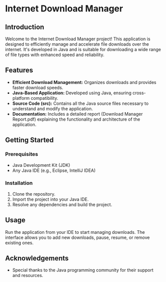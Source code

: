 # Internet Download Manager

## Introduction
Welcome to the Internet Download Manager project! This application is designed to efficiently manage and accelerate file downloads over the internet. It's developed in Java and is suitable for downloading a wide range of file types with enhanced speed and reliability.

## Features
- **Efficient Download Management:** Organizes downloads and provides faster download speeds.
- **Java-Based Application:** Developed using Java, ensuring cross-platform compatibility.
- **Source Code (src):** Contains all the Java source files necessary to understand and modify the application.
- **Documentation:** Includes a detailed report (Download Manager Report.pdf) explaining the functionality and architecture of the application.

## Getting Started
### Prerequisites
- Java Development Kit (JDK)
- Any Java IDE (e.g., Eclipse, IntelliJ IDEA)

### Installation
1. Clone the repository.
2. Import the project into your Java IDE.
3. Resolve any dependencies and build the project.

## Usage
Run the application from your IDE to start managing downloads. The interface allows you to add new downloads, pause, resume, or remove existing ones.

## Acknowledgements
- Special thanks to the Java programming community for their support and resources.
